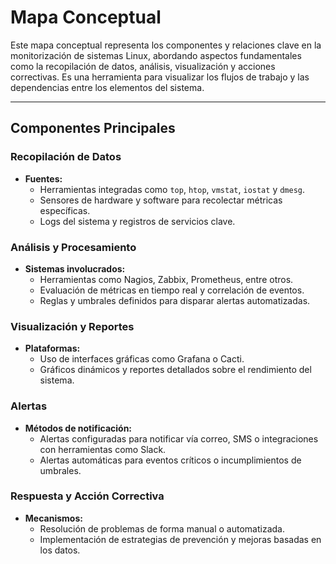 # Mapa Conceptual

Este mapa conceptual representa los componentes y relaciones clave en la monitorización de sistemas Linux, abordando aspectos fundamentales como la recopilación de datos, análisis, visualización y acciones correctivas. Es una herramienta para visualizar los flujos de trabajo y las dependencias entre los elementos del sistema.

---

## Componentes Principales

### Recopilación de Datos
- **Fuentes:**
  - Herramientas integradas como `top`, `htop`, `vmstat`, `iostat` y `dmesg`.
  - Sensores de hardware y software para recolectar métricas específicas.
  - Logs del sistema y registros de servicios clave.

### Análisis y Procesamiento
- **Sistemas involucrados:**
  - Herramientas como Nagios, Zabbix, Prometheus, entre otros.
  - Evaluación de métricas en tiempo real y correlación de eventos.
  - Reglas y umbrales definidos para disparar alertas automatizadas.

### Visualización y Reportes
- **Plataformas:**
  - Uso de interfaces gráficas como Grafana o Cacti.
  - Gráficos dinámicos y reportes detallados sobre el rendimiento del sistema.

### Alertas
- **Métodos de notificación:**
  - Alertas configuradas para notificar vía correo, SMS o integraciones con herramientas como Slack.
  - Alertas automáticas para eventos críticos o incumplimientos de umbrales.

### Respuesta y Acción Correctiva
- **Mecanismos:**
  - Resolución de problemas de forma manual o automatizada.
  - Implementación de estrategias de prevención y mejoras basadas en los datos.
